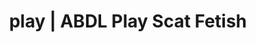 ---
categories:
- E-Girl Erotica
- Shibari
- Latex Fetish
- Virtual Sex
- Femdom
image: /assets/images/1747714156010.jpg
layout: post
schema:
  description: Premium adult content featuring Scat Fetish, ABDL Play. High-quality
    images with erotic themes.
  keywords:
  - Immersive Erotica
  - ASMR Porn
  - ABDL Play
  - Sapphic Desires
  - Sensual Cosplay
  - AI Erotica
  - Scat Fetish
  name: 1747714156010 | Scat Fetish ABDL Play
  type: VisualArtwork
seo:
  description: Featured content with premium Scat Fetish, ABDL Play. HD images available.
  keywords: Scat Fetish, ABDL Play
  og_image: /assets/images/1747714156010.jpg
  schema_type: VisualArtwork
tags:
- '#play'
- Scat Fetish
- ABDL Play
title: play | ABDL Play Scat Fetish
---